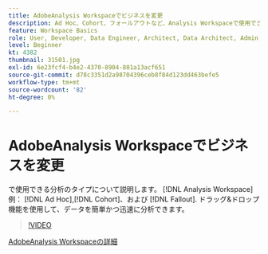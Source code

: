 ```yaml
---
title: AdobeAnalysis Workspaceでビジネスを変更
description: Ad Hoc、Cohort、フォールアウトなど、Analysis Workspaceで使用できる分析のタイプについて説明します。 ドラッグ&ドロップ機能を使用して、データを簡単かつ迅速に分析できます。
feature: Workspace Basics
role: User, Developer, Data Engineer, Architect, Data Architect, Admin, Leader
level: Beginner
kt: 4382
thumbnail: 31501.jpg
exl-id: 6e23fcf4-b4e2-4370-8904-801a13acf651
source-git-commit: d78c3351d2a98704396ceb8f84d123dd463befe5
workflow-type: tm+mt
source-wordcount: '82'
ht-degree: 0%

---
```


# AdobeAnalysis Workspaceでビジネスを変更

で使用できる分析のタイプについて説明します。 [!DNL Analysis Workspace]例： [!DNL Ad Hoc],[!DNL Cohort]、および [!DNL Fallout]. ドラッグ&amp;ドロップ機能を使用して、データを簡単かつ迅速に分析できます。

>[!VIDEO](https://video.tv.adobe.com/v/31501/?quality=12)

[AdobeAnalysis Workspaceの詳細](https://business.adobe.com/products/analytics/ad-hoc-analysis.html?sdid=T32PLYTV&amp;mv=search)
